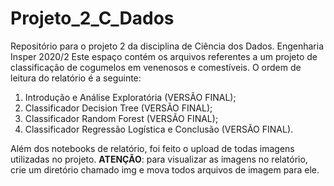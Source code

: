 # Projeto_2_C_Dados
Repositório para o projeto 2 da disciplina de Ciência dos Dados. Engenharia Insper 2020/2
Este espaço contém os arquivos referentes a um projeto de classificação de cogumelos em venenosos e comestíveis. 
O ordem de leitura do relatório é a seguinte:
1. Introdução e Análise Exploratória (VERSÃO FINAL);
2. Classificador Decision Tree (VERSÃO FINAL);
3. Classificador Random Forest (VERSÃO FINAL);
4. Classificador Regressão Logística e Conclusão (VERSÃO FINAL).

Além dos notebooks de relatório, foi feito o upload de todas imagens utilizadas no projeto. 
**ATENÇÃO**: para visualizar as imagens no relatório, crie um diretório chamado img e mova todos arquivos de imagem para ele.
